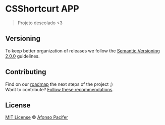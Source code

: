 # CSShortcurt APP



> Projeto descolado <3

## Versioning

To keep better organization of releases we follow the [Semantic Versioning 2.0.0](http://semver.org/) guidelines.

## Contributing
Find on our [roadmap](https://github.com/csshortcut/csshortcut-app/issues/1) the next steps of the project ;)
<br>
Want to contribute? [Follow these recommendations](https://github.com/csshortcut/csshortcut-app/blob/master/CONTRIBUTING.md).



## License
[MIT License](https://github.com/csshortcurt/csshortcut-app/blob/master/LICENSE.md) © [Afonso Pacifer](http://afonsopacifer.com/)

